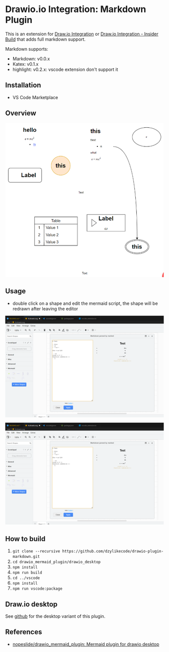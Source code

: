 # Drawio.io Integration: Markdown Plugin

This is an extension for
[Draw.io Integration](https://marketplace.visualstudio.com/items?itemName=hediet.vscode-drawio)
or
[Draw.io Integration - Insider Build](https://marketplace.visualstudio.com/items?itemName=hediet.vscode-drawio)
that adds full markdown support.

Markdown supports:

- Markdown: v0.0.x
- Katex: v0.1.x
- highlight: v0.2.x: vscode extension don't support it

## Installation

- VS Code Marketplace

## Overview

![](https://raw.githubusercontent.com/dzylikecode/drawio-plugin-markdown/vscode/vscode/doc/overview.png)

## Usage

- double click on a shape and edit the mermaid script, the shape will be redrawn after leaving the editor

![](https://raw.githubusercontent.com/dzylikecode/drawio-plugin-markdown/vscode/vscode/doc/edit.png)

![](https://raw.githubusercontent.com/dzylikecode/drawio-plugin-markdown/vscode/vscode/doc/edit.png)

## How to build

1. `git clone --recursive https://github.com/dzylikecode/drawio-plugin-markdown.git`
2. `cd drawio_mermaid_plugin/drawio_desktop`
3. `npm install`
4. `npm run build`
5. `cd ../vscode`
6. `npm install`
7. `npm run vscode:package`

## Draw.io desktop

See [github](https://github.com/dzylikecode/drawio-plugin-markdown) for the desktop variant of this plugin.

## References

- [nopeslide/drawio_mermaid_plugin: Mermaid plugin for drawio desktop](https://github.com/nopeslide/drawio_mermaid_plugin)
